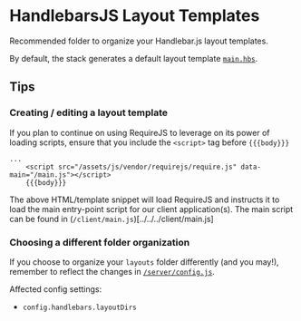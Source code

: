 # HandlebarsJS Layout Templates

Recommended folder to organize your Handlebar.js layout templates.

By default, the stack generates a default layout template [```main.hbs```](./main.hbs).

## Tips

### Creating / editing a layout template
If you plan to continue on using RequireJS to leverage on its power of loading scripts, 
ensure that you include the 
```<script>``` tag before ```{{{body}}}```

```
...
    <script src="/assets/js/vendor/requirejs/require.js" data-main="/main.js"></script>
    {{{body}}}

```

The above HTML/template snippet will load RequireJS and instructs it to load the main entry-point script for our client application(s).
The main script can be found in (```/client/main.js```)[../../../client/main.js]


### Choosing a different folder organization
If you choose to organize your ```layouts``` folder differently (and you may!), 
remember to reflect the changes in [```/server/config.js```](../../config.js).

Affected config settings:

* ```config.handlebars.layoutDirs```
